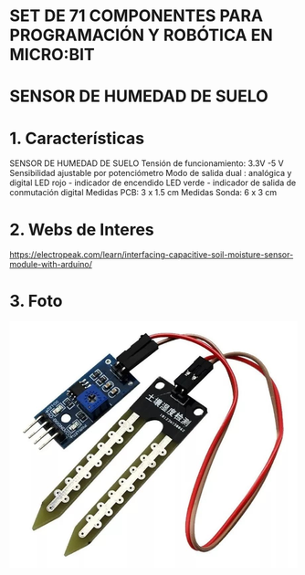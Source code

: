 # **SET DE 71 COMPONENTES PARA PROGRAMACIÓN Y ROBÓTICA EN MICRO:BIT**

# SENSOR DE HUMEDAD DE SUELO

# 1. Características

SENSOR DE HUMEDAD DE SUELO
Tensión de funcionamiento: 3.3V -5 V
Sensibilidad ajustable por potenciómetro
Modo de salida dual : analógica y digital
LED rojo - indicador de encendido
LED verde - indicador de salida de conmutación digital
Medidas PCB: 3 x 1.5 cm
Medidas Sonda: 6  x 3 cm

# 2. Webs de Interes

<https://electropeak.com/learn/interfacing-capacitive-soil-moisture-sensor-module-with-arduino/>

# 3. Foto

![](01_fotos/61-0-Soil-Moisture-Sensor.png)
